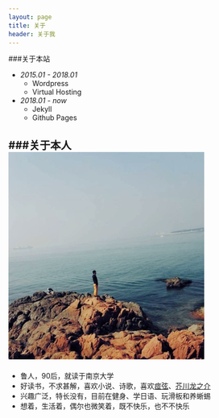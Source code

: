 ```yaml
---
layout: page 
title: 关于
header: 关于我
---
```

###关于本站
- *2015.01 - 2018.01*
    - Wordpress
    - Virtual Hosting
- *2018.01 - now*
    - Jekyll
    - Github Pages

###关于本人
![Juby](/images/juby.jpg "Juby")
---
- 鲁人，90后，就读于南京大学
- 好读书，不求甚解，喜欢小说、诗歌，喜欢[痖弦](https://zh.wikipedia.org/wiki/%E7%98%82%E5%BC%A6)、[芥川龙之介](https://ja.wikipedia.org/wiki/%E8%8A%A5%E5%B7%9D%E9%BE%8D%E4%B9%8B%E4%BB%8B)
- 兴趣广泛，特长没有，目前在健身、学日语、玩滑板和养蜥蜴
- 想着，生活着，偶尔也微笑着，既不快乐，也不不快乐